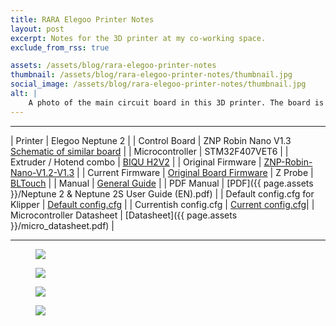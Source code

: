 ```yaml
---
title: RARA Elegoo Printer Notes
layout: post
excerpt: Notes for the 3D printer at my co-working space.
exclude_from_rss: true

assets: /assets/blog/rara-elegoo-printer-notes
thumbnail: /assets/blog/rara-elegoo-printer-notes/thumbnail.jpg
social_image: /assets/blog/rara-elegoo-printer-notes/thumbnail.jpg
alt: |
    A photo of the main circuit board in this 3D printer. The board is red and there are a lot of wires everywhere some of which have clearly been added after market.
---
```


---

| Printer | Elegoo Neptune 2 |
| Control Board | ZNP Robin Nano V1.3 [Schematic of similar board](https://github.com/makerbase-mks/MKS-Robin-Nano-V1.X/blob/master/hardware/MKS%20Robin%20Nano%20V1.3_002/MKS%20Robin%20Nano%20V1.3_002%20SCH.pdf) |
| Microcontroller | STM32F407VET6 |
| Extruder / Hotend combo | [BIQU H2V2](https://biqu.equipment/products/biqu-h2-v2-0-extruder) |
| Original Firmware | [ZNP-Robin-Nano-V1.2-V1.3](https://github.com/NARUTOfzr/ZNP-Robin-Nano-V1.2-V1.3/tree/master/ZNP_Robin_Nano_V1.2%20Firmware) |
| Current Firmware | [Original Board Firmware](https://github.com/NARUTOfzr/ZNP-Robin-Nano-V1.2-V1.3/tree/master/ZNP_Robin_Nano_V1.2%20Firmware)
| Z Probe | [BLTouch](https://www.antclabs.com/_files/ugd/f5a1c8_d40d077cf5c24918bd25b6524f649f11.pdf) |
| Manual | [General Guide](https://github.com/oinosme/elegoo-neptune2-2s-guide) |
| PDF Manual | [PDF]({{ page.assets }}/Neptune 2 & Neptune 2S User Guide (EN).pdf) |
| Default config.cfg for Klipper | [Default config.cfg](https://github.com/Klipper3d/klipper/blob/master/config/printer-elegoo-neptune2-2021.cfg) |
| Currentish config.cfg | [Current config.cfg](/assets/blog/rara-elegoo-printer-notes/klipper_config.cfg)|
| Microcontroller Datasheet | [Datasheet]({{ page.assets }}/micro_datasheet.pdf) |

---

<figure>
    <img src="{{ page.assets }}/mainboard_connectors.png">
</figure>

<figure>
    <img src="{{ page.assets }}/micro_pinout.png">
</figure>

<figure>
    <img src="{{ page.assets }}/pcb.png">
</figure>

<figure>
    <img src="{{ page.assets }}/hotend.png">
</figure>
